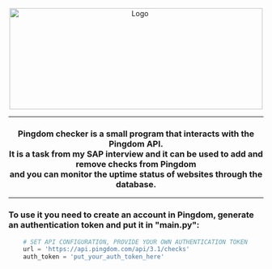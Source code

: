 <p align=center>
<a href="https://www.sap.com">
<img src="https://upload.wikimedia.org/wikipedia/commons/thumb/5/59/SAP_2011_logo.svg/2560px-SAP_2011_logo.svg.png" alt="Logo" width="500" height="200">
</a>
</p>
<hr>
<h3 align="center">Pingdom checker is a small program that interacts with the Pingdom API.<br>
It is a task from my SAP interview and it can be used to add and remove checks from Pingdom<br>
and you can monitor the uptime status of websites through the database.
</h3>
<hr>
<h3>To use it you need to create an account in Pingdom, generate an authentication token and put it in "main.py":</h3>

```python
    # SET API CONFIGURATION, PROVIDE YOUR OWN AUTHENTICATION TOKEN
    url = 'https://api.pingdom.com/api/3.1/checks'
    auth_token = 'put_your_auth_token_here'
```
